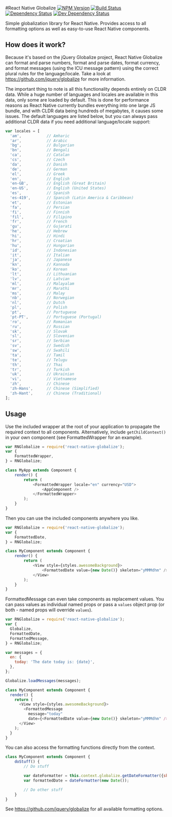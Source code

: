 #React Native Globalize
[![NPM Version][npm-image]][npm-url] [![Build Status][build-image]][build-url] [![Dependency Status][depstat-image]][depstat-url] [![Dev Dependency Status][devdepstat-image]][devdepstat-url]

Simple globalization library for React Native. Provides access to all formatting options as well as easy-to-use React Native components.

## How does it work?

Because it's based on the jQuery Globalize project, React Native Globalize can format and parse numbers, format and parse dates, format currency, and format messages (using the ICU message pattern) using the correct plural rules for the language/locale. Take a look at https://github.com/jquery/globalize for more information.

The important thing to note is all this functionality depends entirely on CLDR data. While a huge number of languages and locales are available in this data, only some are loaded by default. This is done for performance reasons as React Native currently bundles everything into one large JS bundle, and with CLDR data being hundreds of megabytes, it causes some issues. The default languages are listed below, but you can always pass additional CLDR data if you need additional language/locale support:

```javascript
var locales = [
  'am',           // Amharic
  'ar',           // Arabic
  'bg',           // Bulgarian
  'bn',           // Bengali
  'ca',           // Catalan
  'cs',           // Czech
  'da',           // Danish
  'de',           // German
  'el',           // Greek
  'en',           // English
  'en-GB',        // English (Great Britain)
  'en-US',        // English (United States)
  'es',           // Spanish
  'es-419',       // Spanish (Latin America & Caribbean)
  'et',           // Estonian
  'fa',           // Persian
  'fi',           // Finnish
  'fil',          // Filipino
  'fr',           // French
  'gu',           // Gujarati
  'he',           // Hebrew
  'hi',           // Hindi
  'hr',           // Croatian
  'hu',           // Hungarian
  'id',           // Indonesian
  'it',           // Italian
  'ja',           // Japanese
  'kn',           // Kannada
  'ko',           // Korean
  'lt',           // Lithuanian
  'lv',           // Latvian
  'ml',           // Malayalam
  'mr',           // Marathi
  'ms',           // Malay
  'nb',           // Norwegian
  'nl',           // Dutch
  'pl',           // Polish
  'pt',           // Portuguese
  'pt-PT',        // Portuguese (Portugal)
  'ro',           // Romanian
  'ru',           // Russian
  'sk',           // Slovak
  'sl',           // Slovenian
  'sr',           // Serbian
  'sv',           // Swedish
  'sw',           // Swahili
  'ta',           // Tamil
  'te',           // Telugu
  'th',           // Thai
  'tr',           // Turkish
  'uk',           // Ukrainian
  'vi',           // Vietnamese
  'zh',           // Chinese
  'zh-Hans',      // Chinese (Simplified)
  'zh-Hant',      // Chinese (Traditional)
];
```

## Usage

Use the included wrapper at the root of your application to propagate the required context to all components. Alternatively, include `getChildContext()` in your own component (see FormattedWrapper for an example).

```javascript
var RNGlobalize = require('react-native-globalize');
var {
	FormattedWrapper,	
} = RNGlobalize;

class MyApp extends Component {
	render() {
		return (
			<FormattedWrapper locale="en" currency="USD">
				<AppComponent />
			</FormattedWrapper>
		);
	}
}
```

Then you can use the included components anywhere you like.
```javascript
var RNGlobalize = require('react-native-globalize');
var {
	FormattedDate,
} = RNGlobalize;

class MyComponent extends Component {
	render() {
		return (
			<View style={styles.awesomeBackground}>
				<FormattedDate value={new Date()} skeleton="yMMMdhm" />
			</View>
		);
	}
}
```

FormattedMessage can even take components as replacement values. You can pass values as individual named props or pass a `values` object prop (or both - named props will override `values`).
```javascript
var RNGlobalize = require('react-native-globalize');
var {
  Globalize,
  FormattedDate,
  FormattedMessage,
} = RNGlobalize;

var messages = {
  en: {
    today: 'The date today is: {date}',
  },
};

Globalize.loadMessages(messages);

class MyComponent extends Component {
  render() {
    return (
      <View style={styles.awesomeBackground}>
        <FormattedMessage
          message="today"
          date={<FormattedDate value={new Date()} skeleton="yMMMdhm" />} />
      </View>
    );
  }
}
```

You can also access the formatting functions directly from the context.

```javascript
class MyComponent extends Component {
	doStuff() {
		// Do stuff

		var dateFormatter = this.context.globalize.getDateFormatter({skeleton: "yMMMdhm"});
		var formattedDate = dateFormatter(new Date());

		// Do other stuff
	}
}
```

See https://github.com/jquery/globalize for all available formatting options.

[build-url]: https://travis-ci.org/joshswan/react-native-globalize
[build-image]: https://travis-ci.org/joshswan/react-native-globalize.svg?branch=master
[depstat-url]: https://david-dm.org/joshswan/react-native-globalize
[depstat-image]: https://david-dm.org/joshswan/react-native-globalize.svg
[devdepstat-url]: https://david-dm.org/joshswan/react-native-globalize#info=devDependencies
[devdepstat-image]: https://david-dm.org/joshswan/react-native-globalize/dev-status.svg
[npm-url]: https://www.npmjs.com/package/react-native-globalize
[npm-image]: https://badge.fury.io/js/react-native-globalize.svg
